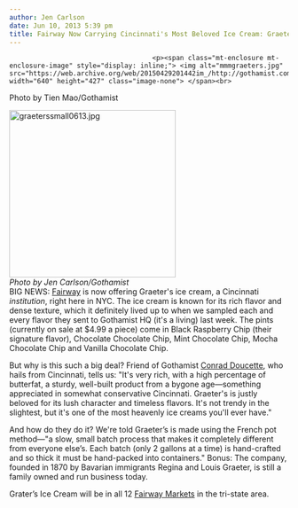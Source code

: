 ```yaml
---
author: Jen Carlson
date: Jun 10, 2013 5:39 pm
title: Fairway Now Carrying Cincinnati's Most Beloved Ice Cream: Graeter's
---
```


	
										<p><span class="mt-enclosure mt-enclosure-image" style="display: inline;"> <img alt="mmmgraeters.jpg" src="https://web.archive.org/web/20150429201442im_/http://gothamist.com/attachments/arts_jen/mmmgraeters.jpg" width="640" height="427" class="image-none"> </span><br>
<span class="photo_caption">Photo by Tien Mao/Gothamist</span></p>

<p><span class="mt-enclosure mt-enclosure-image" style="display: inline;"> </span></p><div class="image-right"> <img alt="graeterssmall0613.jpg" src="https://web.archive.org/web/20150429201442im_/http://gothamist.com/attachments/arts_jen/graeterssmall0613.jpg" width="300" height="302"> <br> <i style=" width:300px; ;display:block"> Photo by Jen Carlson/Gothamist</i></div> BIG NEWS: <a href="https://web.archive.org/web/20150429201442/http://gothamist.com/tags/fairway">Fairway</a> is now offering Graeter&apos;s ice cream, a Cincinnati <em>institution</em>, right here in NYC. The ice cream is known for its rich flavor and dense texture, which it definitely lived up to when we sampled each and every flavor they sent to Gothamist HQ (it&apos;s a living) last week. The pints (currently on sale at $4.99 a piece) come in Black Raspberry Chip (their signature flavor), Chocolate Chocolate Chip, Mint Chocolate Chip, Mocha Chocolate Chip and Vanilla Chocolate Chip. <p></p>

<p>But why is this such a big deal? Friend of Gothamist <a href="https://web.archive.org/web/20150429201442/http://twitter.com/conrad">Conrad Doucette</a>, who hails from Cincinnati, tells us: &quot;It&apos;s very rich, with a high percentage of butterfat, a sturdy, well-built product from a bygone age&#x2014;something appreciated in somewhat conservative Cincinnati. Graeter&apos;s is justly beloved for its lush character and timeless flavors. It&apos;s not trendy in the slightest, but it&apos;s one of the most heavenly ice creams you&apos;ll ever have.&quot;</p>

<p>And how do they do it? We&apos;re told Graeter&#x2019;s is made using the French pot method&#x2014;&quot;a slow, small batch process that makes it completely different from everyone else&#x2019;s. Each batch (only 2 gallons at a time) is hand-crafted and so thick it must be hand-packed into containers.&quot; Bonus: The company, founded in 1870 by Bavarian immigrants Regina and Louis Graeter, is still a family owned and run business today.</p>

<p>Grater&#x2019;s Ice Cream will be in all 12 <a href="https://web.archive.org/web/20150429201442/http://www.fairwaymarket.com/">Fairway Markets</a> in the tri-state area.</p>					
										
									
				
